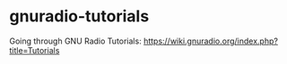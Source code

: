 # gnuradio-tutorials
Going through GNU Radio Tutorials: https://wiki.gnuradio.org/index.php?title=Tutorials
